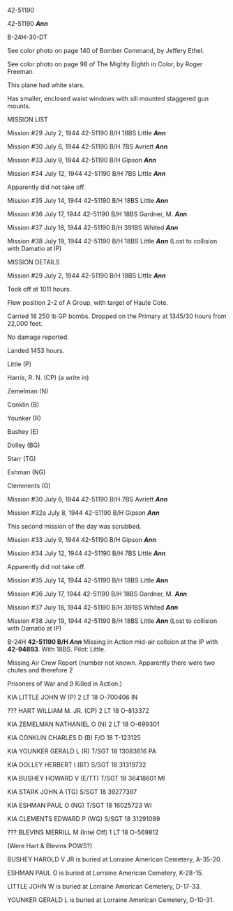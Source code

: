 





42-51190






 




42-51190 ***Ann***

B-24H-30-DT

See color photo on page 140 of Bomber Command, by
Jeffery Ethel.

See color photo on page 98 of The Mighty Eighth in Color,
by Roger Freeman.

This plane had white stars.

Has smaller, enclosed waist windows with sill mounted staggered
gun mounts.

MISSION LIST  

  


Mission #29 July 2, 1944 42-51190 B/H 18BS Little ***Ann***

Mission #30 July 6, 1944 42-51190 B/H 7BS Avriett ***Ann***

Mission #33 July 9, 1944 42-51190 B/H Gipson ***Ann***

Mission #34 July 12, 1944 42-51190 B/H 7BS Little ***Ann***

Apparently did not take off.

Mission #35 July 14, 1944 42-51190 B/H 18BS Little ***Ann***

Mission #36 July 17, 1944 42-51190 B/H 18BS Gardner, M. ***Ann***

Mission #37 July 18, 1944 42-51190 B/H 391BS Whited ***Ann***

Mission #38 July 19, 1944 42-51190 B/H 18BS Little ***Ann*** (Lost
to collision with Damatio at IP)

MISSION DETAILS  

  


Mission #29 July 2, 1944 42-51190 B/H 18BS Little ***Ann***

Took off at 1011 hours.

Flew position 2-2 of A Group, with target of Haute Cote.

Carried 18 250 lb GP bombs. Dropped on the Primary at
1345/30 hours from 22,000 feet.

No damage reported.

Landed 1453 hours.

Little (P)

Harris, R. N. (CP) (a write in)

Zemelman (N)

Conklin (B)

Younker (R)

Bushey (E)

Dolley (BG)

Starr (TG)

Eshman (NG)

Clemments (G)

Mission #30 July 6, 1944 42-51190 B/H 7BS Avriett ***Ann***

Mission #32a July 8, 1944 42-51190 B/H Gipson ***Ann***

This second mission of the day was scrubbed.

Mission #33 July 9, 1944 42-51190 B/H Gipson ***Ann***

Mission #34 July 12, 1944 42-51190 B/H 7BS Little ***Ann***

Apparently did not take off.

Mission #35 July 14, 1944 42-51190 B/H 18BS Little ***Ann***

Mission #36 July 17, 1944 42-51190 B/H 18BS Gardner, M. ***Ann***

Mission #37 July 18, 1944 42-51190 B/H 391BS Whited ***Ann***

Mission #38 July 19, 1944 42-51190 B/H 18BS Little ***Ann*** (Lost
to collision with Damatio at IP)

B-24H **42-51190 B/H *Ann*** Missing in Action
mid-air collsion at the IP with **42-94893**. With 18BS. Pilot: Little.

Missing Air Crew Report (number not known. Apparently there were two chutes and
therefore 2

Prisoners of War and 9 Killed in Action.)

KIA LITTLE JOHN W
(P)
2 LT
18
O-700406 IN

??? HART WILLIAM M. JR.
(CP)
2 LT
18 O-813372

KIA ZEMELMAN NATHANIEL O
(N) 2
LT
18 O-699301

KIA CONKLIN CHARLES D
(B)
F/O
18 T-123125

KIA YOUNKER GERALD L
(R)
T/SGT
18
13083616 PA

KIA DOLLEY HERBERT I
(BT)
S/SGT
18 31319732

KIA BUSHEY HOWARD V
(E/TT)
T/SGT
18 36418601
MI

KIA STARK JOHN A
(TG)
S/SGT
18 39277397

KIA ESHMAN PAUL O
(NG)
T/SGT 18
16025723 WI

  

KIA CLEMENTS EDWARD P
(WG)
S/SGT
18 31291089

??? BLEVINS MERRILL M (Intel
Off)
1 LT
18 O-569812

(Were Hart \& Blevins POWS?)

BUSHEY HAROLD V JR is buried at Lorraine American Cemetery,
A-35-20.

ESHMAN PAUL O is buried at Lorraine American Cemetery,
K-28-15.

LITTLE JOHN W is buried at Lorraine American Cemetery,
D-17-33.

YOUNKER GERALD L is buried at Lorraine American Cemetery,
D-10-31.




